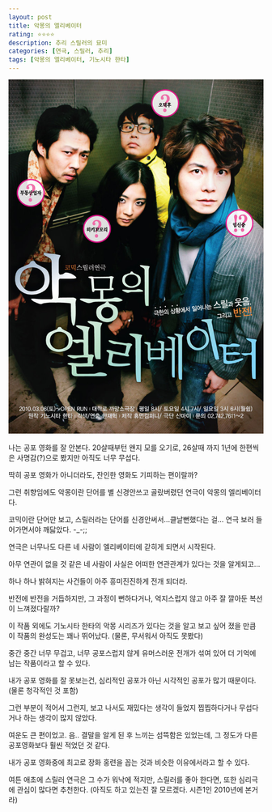 ```yaml
---
layout: post
title: 악몽의 엘리베이터
rating: ⭐️⭐️⭐️⭐️
description: 추리 스릴러의 묘미
categories: [연극, 스릴러, 추리]
tags: [악몽의 엘리베이터, 기노시타 한타]
---
```


![악몽의 엘리베이터](../../img/2010/nightmare_in_elevator.jpg)


나는 공포 영화를 잘 안본다. 20살때부턴 왠지 모를 오기로, 26살때 까지 1년에 한편씩은 사명감(?)으로 봤지만 아직도 너무 무섭다. 

딱히 공포 영화가 아니더라도, 잔인한 영화도 기피하는 편이랄까?



그런 취향임에도 악몽이란 단어를 별 신경안쓰고 골랐버렸던 연극이 악몽의 엘리베이터다.

코믹이란 단어만 보고, 스릴러라는 단어를 신경안써서...클날뻔했다는 걸...  연극 보러 들어가면서야 깨닳았다. -_-;;



연극은 너무나도 다른 네 사람이 엘리베이터에 갇히게 되면서 시작된다.

아무 연관이 없을 것 같은 네 사람이 사실은 어떠한 연관관계가 있다는 것을 알게되고...



하나 하나 밝혀지는 사건들이 아주 흥미진진하게 전개 되더라.

반전에 반전을 거듭하지만, 그 과정이 뻔하다거나, 억지스럽지 않고 아주 잘 깔아둔 복선이 느껴졌다랄까?



이 작품 외에도 기노시타 한타의 악몽 시리즈가 있다는 것을 알고 보고 싶어 졌을 만큼 이 작품의 완성도는 꽤나 뛰어났다. (물론, 무서워서 아직도 못봤다)



중간 중간 너무 무겁고, 너무 공포스럽지 않게 유머스러운 전개가 섞여 있어 더 기억에 남는 작품이라고 할 수 있다.

내가 공포 영화를 잘 못보는건, 심리적인 공포가 아닌 시각적인 공포가 많기 때문이다. (물론 청각적인 것 포함)



그런 부분이 적어서 그런지, 보고 나서도 재밌다는 생각이 들었지 찝찝하다거나 무섭다거나 하는 생각이 많지 않았다.

여운도 큰 편이었고. 음.. 결말을 알게 된 후 느끼는 섬뜩함은 있었는데, 그 정도가 다른 공포영화보다 훨씬 적었던 것 같다.



내가 공포 영화중에 최고로 장화 홍련을 꼽는 것과 비슷한 이유에서라고 할 수 있다.

여튼 애초에 스릴러 연극은 그 수가 워낙에 적지만, 스릴러를 좋아 한다면, 또한 심리극에 관심이 많다면 추천한다. (아직도 하고 있는진 잘 모르겠다. 시즌1인 2010년에 본거라)